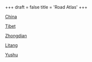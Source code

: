 +++
draft = false
title = 'Road Atlas'
+++

[China](../../images/maps/road/china_road_location.jpg)

[Tibet](../../images/maps/road/china_road.jpg)

[Zhongdian](../../images/maps/road/dali_zhongdian.jpg)

[Litang](../../images/maps/road/litang.jpg)

[Yushu](../../images/maps/road/yushu.jpg)